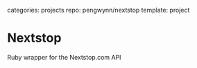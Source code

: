 categories: projects
repo: pengwynn/nextstop
template: project

# Nextstop

Ruby wrapper for the Nextstop.com API

<!--more -->
